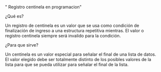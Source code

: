 " Registro centinela en programacion"

¿Qué es? 

Un registro de centinela es un valor que se usa como condición de finalización de ingreso a una estructura repetitiva mientras. El valor o registro centinela siempre será invalido para la condición.
 

¿Para que sirve?

Un centinela es un valor especial para señalar el final de una lista de datos. El valor elegido debe ser totalmente distinto de los posibles valores de la lista para que se pueda utilizar para señalar el final de la lista.

